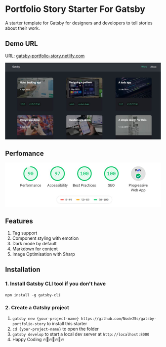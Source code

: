 # Portfolio Story Starter For Gatsby
A starter template for Gatsby for designers and developers to tell stories about their work.


## Demo URL
URL:  [gatsby-portfolio-story.netlify.com](https://gatsby-portfolio-story.netlify.com/)

![](screenshots/screenshot1.JPG)

## Perfomance

![](screenshots/lighthouse.JPG)


## Features

1. Tag support
2. Component styling with emotion
3. Dark mode by default	
4. Markdown for content
5. Image Optimisation with Sharp


## Installation	

### 1. Install Gatsby CLI tool if you don't have

`npm install -g gatsby-cli`

### 2. Create a Gatsby project


1. `gatsby new {your-project-name} https://github.com/NodeJSs/gatsby-portfolio-story` to install this starter
2. `cd {your-project-name}` to open the folder
3. `gatsby develop` to start a local dev server at `http://localhost:8000`
4. Happy Coding 🔥🚀🔥🚀🔥🚀🔥	
